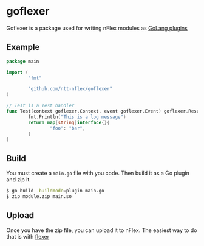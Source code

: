 # goflexer

Goflexer is a package used for writing nFlex modules as [GoLang plugins](https://golang.org/pkg/plugin/)

## Example
```go
package main

import (
        "fmt"

        "github.com/ntt-nflex/goflexer"
)

// Test is a Test handler
func Test(context goflexer.Context, event goflexer.Event) goflexer.Result {
        fmt.Println("This is a log message")
        return map[string]interface{}{
                "foo": "bar",
        }
}
```

## Build
You must create a `main.go` file with you code. Then build it as a Go plugin and zip it.
```sh
$ go build -buildmode=plugin main.go
$ zip module.zip main.so
```

## Upload
Once you have the zip file, you can upload it to nFlex. The easiest way to do that is with [flexer](https://github.com/ntt-nflex/flexer)
